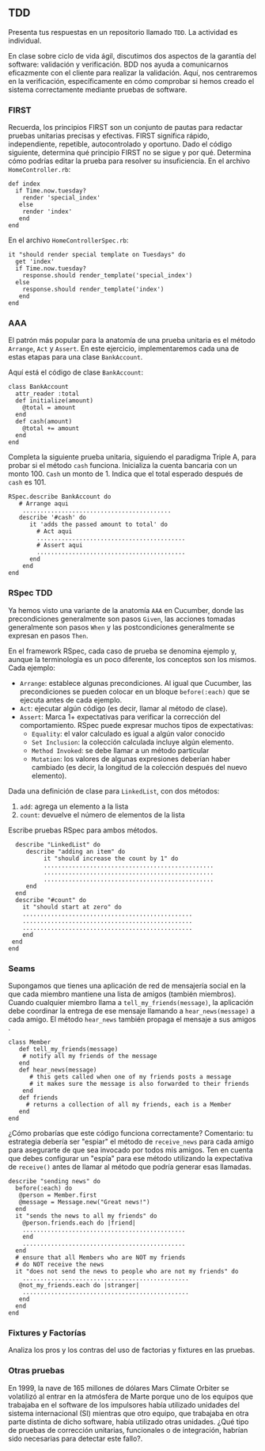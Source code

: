 ## TDD

Presenta tus respuestas en un repositorio llamado `TDD`. La actividad es individual.

En clase sobre ciclo de vida ágil, discutimos dos aspectos de la garantía del software: validación  y verificación. BDD nos ayuda a comunicarnos eficazmente con el cliente para realizar la validación. Aquí, nos centraremos en la verificación, específicamente en cómo comprobar si hemos creado el sistema correctamente mediante pruebas de software.

### FIRST

Recuerda, los principios FIRST son un conjunto de pautas para redactar pruebas unitarias precisas y efectivas. FIRST significa rápido, independiente, repetible, autocontrolado y oportuno. Dado el código siguiente, determina qué principio FIRST no se sigue y por qué. Determina cómo podrías editar la prueba para resolver su insuficiencia.
​
En el archivo `HomeController.rb`:

```
def index
  if Time.now.tuesday?
    render 'special_index'
   else
    render 'index'
   end
end
```
En el archivo `HomeControllerSpec.rb`:

```
it "should render special template on Tuesdays" do
  get 'index'
  if Time.now.tuesday?
    response.should render_template('special_index')
  else
    response.should render_template('index')
   end
end
```

### AAA

El patrón más popular para la anatomía de una prueba unitaria es el método `Arrange`, `Act` y `Assert`. En este ejercicio, implementaremos cada una de estas etapas para una clase `BankAccount`.

Aquí está el código de clase `BankAccount`:

```
class BankAccount
  attr_reader :total
  def initialize(amount)
    @total = amount
  end
  def cash(amount)
    @total += amount
  end
end
```
Completa la siguiente prueba unitaria, siguiendo el paradigma Triple A, para probar si el método `cash` funciona. Inicializa la cuenta bancaria con un monto 100. `Cash` un monto de 1. Indica que el total esperado después de `cash` es 101.

```
RSpec.describe BankAccount do
   # Arrange aqui
    ..........................................
   describe '#cash' do
      it 'adds the passed amount to total' do
        # Act aqui
        ..........................................
        # Assert aqui
        ..........................................
      end
    end
end
```

### RSpec TDD 
Ya hemos visto una variante de la anatomía `AAA` en Cucumber, donde las precondiciones generalmente son pasos `Given`, las acciones tomadas generalmente son pasos `When` 
y las postcondiciones generalmente se expresan en pasos `Then`.

En el framework RSpec, cada caso de prueba se denomina ejemplo y, aunque la terminología es un poco diferente, los conceptos son los mismos. Cada ejemplo:

  * `Arrange`: establece algunas precondiciones. Al igual que Cucumber, las precondiciones se pueden colocar en un bloque `before(:each)` que se ejecuta antes de cada ejemplo.
  * `Act`: ejecutar algún código (es decir, llamar al método de clase).
  * `Assert`: Marca 1+ expectativas para verificar la corrección del comportamiento. RSpec puede expresar muchos tipos de expectativas:
    - `Equality`: el valor calculado es igual a algún valor conocido
    - `Set Inclusion`: la colección calculada incluye algún elemento.
    - `Method Invoked`: se debe llamar a un método particular
    - `Mutation`: los valores de algunas expresiones deberían haber cambiado (es decir, la longitud de la colección después del nuevo elemento).

Dada una definición de clase para `LinkedList`, con dos métodos:

1. `add`: agrega un elemento a la lista
2. `count`: devuelve el número de elementos de la lista

Escribe pruebas RSpec para ambos métodos.

```
  describe "LinkedList" do
     describe "adding an item" do
          it "should increase the count by 1" do
          ................................................
          ................................................
          ................................................
     end
  end
  describe "#count" do
    it "should start at zero" do
    ................................................
    ................................................
    ................................................
    end
 end
end    
```

### Seams

Supongamos que tienes una aplicación de red de mensajería social en la que cada miembro mantiene una lista de amigos (también miembros). Cuando cualquier miembro llama a `tell_my_friends(message)`, la aplicación debe coordinar la entrega de ese mensaje llamando a `hear_news(message)` a cada amigo. El método `hear_news` también propaga el mensaje a sus amigos .


```
class Member
   def tell_my_friends(message)
    # notify all my friends of the message
   end
   def hear_news(message)
      # this gets called when one of my friends posts a message
      # it makes sure the message is also forwarded to their friends
    end
   def friends
     # returns a collection of all my friends, each is a Member
   end
end
```

¿Cómo probarías que este código funciona correctamente? Comentario: tu estrategia debería ser "espiar" el método de `receive_news` para cada amigo para asegurarte de que sea invocado por todos mis amigos. Ten en cuenta que debes configurar un "espía" para ese método utilizando la expectativa de `receive()` antes de llamar al método que podría generar esas llamadas.


```
describe "sending news" do
  before(:each) do
   @person = Member.first
   @message = Message.new("Great news!")
  end
  it "sends the news to all my friends" do
    @person.friends.each do |friend|
    ..............................................
    end
    ..............................................
  end
  # ensure that all Members who are NOT my friends
  # do NOT receive the news
  it "does not send the news to people who are not my friends" do
    ...............................................
   @not_my_friends.each do |stranger|
    ...............................................
   end
  end
end
```
### Fixtures y Factorías

Analiza los pros y los contras del uso de factorias y fixtures en las pruebas.

### Otras pruebas

En 1999, la nave de 165 millones de dólares Mars Climate Orbiter se volatilizó al entrar en la atmósfera de Marte porque uno de los equipos que trabajaba en el software
de los impulsores había utilizado unidades del sistema internacional (SI) mientras que otro equipo, que trabajaba en otra parte distinta de dicho software, había utilizado otras unidades. ¿Qué tipo de pruebas de corrección unitarias, funcionales o de integración, habrían sido necesarias para detectar este fallo?.

